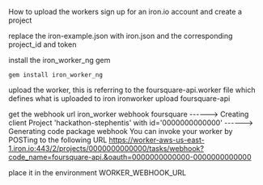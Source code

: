 How to upload the workers
sign up for an iron.io account and create a project

replace the iron-example.json with iron.json and the corresponding project_id and token

install the iron_worker_ng gem

    gem install iron_worker_ng

upload the worker, this is referring to the foursquare-api.worker file which defines what is uploaded to iron
    ironworker upload foursquare-api

get the webhook url
    iron_worker webhook foursquare
------> Creating client
        Project 'hackathon-stephentis' with id='0000000000000'
------> Generating code package webhook
        You can invoke your worker by POSTing to the following URL
        https://worker-aws-us-east-1.iron.io:443/2/projects/0000000000000/tasks/webhook?code_name=foursquare-api.&oauth=0000000000000-0000000000000

 place it in the environment WORKER_WEBHOOK_URL